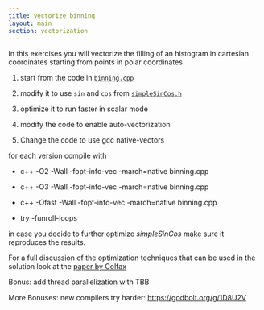 ```yaml
---
title: vectorize binning
layout: main
section: vectorization
---
```


In this exercises you will vectorize the filling of an histogram in cartesian coordinates starting from points in polar coordinates

1. start from the code in [`binning.cpp`]({{site.exercises_repo}}/hands-on/vectorization/binning.cpp)

2. modify it to use `sin` and `cos` from [`simpleSinCos.h`]({{site.exercises_repo}}/hands-on/vectorization/simpleSinCos.h)

3. optimize it to run faster in scalar mode

4. modify the code to enable auto-vectorization

5. Change the code to use gcc native-vectors

for each version compile with

* c++ -O2 -Wall -fopt-info-vec -march=native binning.cpp

* c++ -O3 -Wall -fopt-info-vec -march=native binning.cpp

* c++ -Ofast -Wall -fopt-info-vec -march=native binning.cpp

* try -funroll-loops

in case you decide to further optimize _simpleSinCos_ make sure it reproduces the results.


For a full discussion of the optimization techniques that can be used in the solution
look at the [paper by Colfax](Colfax_Optimization_Techniques_2_of_3.pdf)


Bonus: add thread parallelization with TBB


More Bonuses:
new compilers try harder: https://godbolt.org/g/1D8U2V
